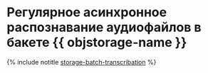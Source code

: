 # Регулярное асинхронное распознавание аудиофайлов в бакете {{ objstorage-name }}

{% include notitle [storage-batch-transcribation](../../_tutorials/ml-ai/batch-recognition-stt.md) %}